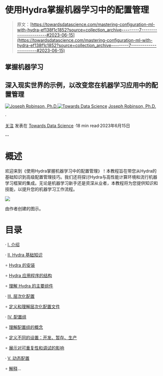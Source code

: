 # 使用Hydra掌握机器学习中的配置管理

> 原文：[https://towardsdatascience.com/mastering-configuration-ml-with-hydra-ef138f1c1852?source=collection_archive---------7-----------------------#2023-06-15](https://towardsdatascience.com/mastering-configuration-ml-with-hydra-ef138f1c1852?source=collection_archive---------7-----------------------#2023-06-15)

## 掌握机器学习

## **深入现实世界的示例，以改变您在机器学习应用中的配置管理**

[](https://jvision.medium.com/?source=post_page-----ef138f1c1852--------------------------------)[![Joseph Robinson, Ph.D.](../Images/3117b65a4e10752724585d3457343695.png)](https://jvision.medium.com/?source=post_page-----ef138f1c1852--------------------------------)[](https://towardsdatascience.com/?source=post_page-----ef138f1c1852--------------------------------)[![Towards Data Science](../Images/a6ff2676ffcc0c7aad8aaf1d79379785.png)](https://towardsdatascience.com/?source=post_page-----ef138f1c1852--------------------------------) [Joseph Robinson, Ph.D.](https://jvision.medium.com/?source=post_page-----ef138f1c1852--------------------------------)

·

[关注](https://medium.com/m/signin?actionUrl=https%3A%2F%2Fmedium.com%2F_%2Fsubscribe%2Fuser%2F8049fa781539&operation=register&redirect=https%3A%2F%2Ftowardsdatascience.com%2Fmastering-configuration-ml-with-hydra-ef138f1c1852&user=Joseph+Robinson%2C+Ph.D.&userId=8049fa781539&source=post_page-8049fa781539----ef138f1c1852---------------------post_header-----------) 发表在 [Towards Data Science](https://towardsdatascience.com/?source=post_page-----ef138f1c1852--------------------------------) ·18 min read·2023年6月15日[](https://medium.com/m/signin?actionUrl=https%3A%2F%2Fmedium.com%2F_%2Fvote%2Ftowards-data-science%2Fef138f1c1852&operation=register&redirect=https%3A%2F%2Ftowardsdatascience.com%2Fmastering-configuration-ml-with-hydra-ef138f1c1852&user=Joseph+Robinson%2C+Ph.D.&userId=8049fa781539&source=-----ef138f1c1852---------------------clap_footer-----------)

--

[](https://medium.com/m/signin?actionUrl=https%3A%2F%2Fmedium.com%2F_%2Fbookmark%2Fp%2Fef138f1c1852&operation=register&redirect=https%3A%2F%2Ftowardsdatascience.com%2Fmastering-configuration-ml-with-hydra-ef138f1c1852&source=-----ef138f1c1852---------------------bookmark_footer-----------)

# 概述

欢迎来到《使用Hydra掌握机器学习中的配置管理》！本教程旨在带您从Hydra的基础知识到高级配置管理技巧。我们还将探讨Hydra与高性能计算环境和流行机器学习框架的集成。无论是机器学习新手还是资深从业者，本教程将为您提供知识和技能，以提升您的机器学习工作流程。

![](../Images/0b40f058fc68be31777fd5f49573a055.png)

由作者创建的图示。

# 目录

· [I. 介绍](#3e40)

· [II. Hydra 基础知识](#c530)

∘ [Hydra 的安装](#0161)

∘ [Hydra 应用程序的结构](#ed02)

∘ [理解 Hydra 的主要组件](#6984)

· [III. 层次化配置](#4655)

∘ [定义和理解层次化配置文件](#caf2)

· [IV. 配置组](#d9b5)

∘ [理解配置组的概念](#ed56)

∘ [定义不同的设置：开发、暂存、生产](#320a)

∘ [展示对可重复性和调试的影响](#a5d8)

· [V. 动态配置](#fefe)

∘ [解释](#9d6c)…
